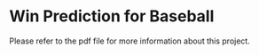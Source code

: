 # Win Prediction for Baseball

Please refer to the pdf file for more information about this project.
